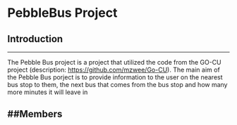 # PebbleBus Project
## Introduction
---

The Pebble Bus project is a project that utilized the code from the GO-CU project (description: https://github.com/mzwee/Go-CU).
The main aim of the Pebble Bus porject is to provide information to the user on the nearest bus stop to them, the next bus that comes from the
bus stop and how many more minutes it will leave in

##Members
---

